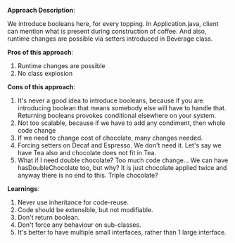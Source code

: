 **Approach Description**:

We introduce booleans here, for every topping.
In Application.java, client can mention what is present during construction of coffee.
And also, runtime changes are possible via setters introduced in Beverage class.

**Pros of this approach**:

1. Runtime changes are possible
2. No class explosion

**Cons of this approach**:

1. It's never a good idea to introduce booleans, because if you are introducing boolean that means somebody else will have to handle that.
Returning booleans provokes conditional elsewhere on your system.
2. Not too scalable, because if we have to add any condiment, then whole code change
3. If we need to change cost of chocolate, many changes needed.
4. Forcing setters on Decaf and Espresso. We don't need it.
Let's say we have Tea also and chocolate does not fit in Tea.
5. What if I need double chocolate? Too much code change...
We can have hasDoubleChocolate too, but why? It is just chocolate applied twice and anyway there is no end to this. Triple chocolate?

**Learnings**:

1. Never use inheritance for code-reuse.
2. Code should be extensible, but not modifiable.
3. Don't return boolean.
4. Don't force any behaviour on sub-classes.
5. It's better to have multiple small interfaces, rather than 1 large interface.
